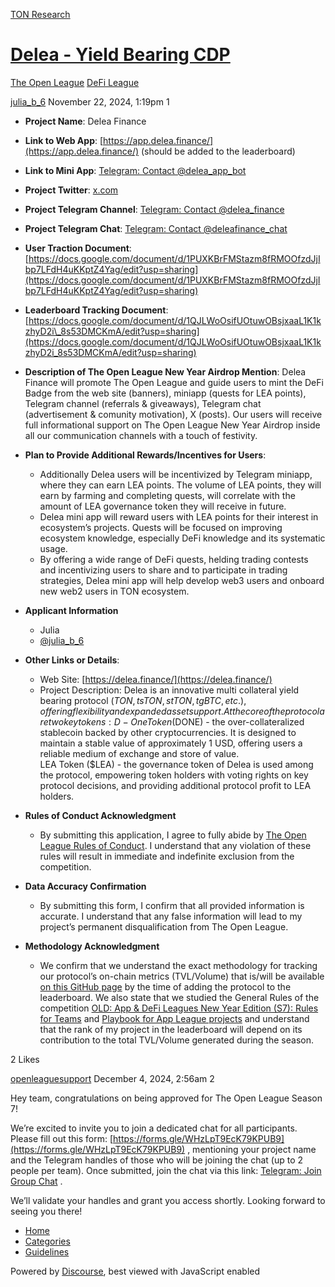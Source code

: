 [TON Research](/)

# [Delea - Yield Bearing CDP](/t/delea-yield-bearing-cdp/40023)

[The Open League](/c/the-open-league/defi-battle/63)  [DeFi League](/c/the-open-league/defi-battle/63) 

    

[julia\_b\_6](https://tonresear.ch/u/julia_b_6)  November 22, 2024, 1:19pm  1

*   **Project Name**: Delea Finance
    
*   **Link to Web App**: [https://app.delea.finance/](https://app.delea.finance/) (should be added to the leaderboard)
    
*   **Link to Mini App**: [Telegram: Contact @delea\_app\_bot](https://t.me/delea_app_bot)
    
*   **Project Twitter**: [x.com](https://x.com/DeleaFinance)
    
*   **Project Telegram Channel**: [Telegram: Contact @delea\_finance](https://t.me/delea_finance)
    
*   **Project Telegram Chat**: [Telegram: Contact @deleafinance\_chat](https://t.me/deleafinance_chat)
    
*   **User Traction Document**: [https://docs.google.com/document/d/1PUXKBrFMStazm8fRMOOfzdJjIbp7LFdH4uKKptZ4Yag/edit?usp=sharing](https://docs.google.com/document/d/1PUXKBrFMStazm8fRMOOfzdJjIbp7LFdH4uKKptZ4Yag/edit?usp=sharing)
    
*   **Leaderboard Tracking Document**: [https://docs.google.com/document/d/1QJLWoOsifUOtuwOBsjxaaL1K1kzhyD2i\_8s53DMCKmA/edit?usp=sharing](https://docs.google.com/document/d/1QJLWoOsifUOtuwOBsjxaaL1K1kzhyD2i_8s53DMCKmA/edit?usp=sharing)
    
*   **Description of The Open League New Year Airdrop Mention**: Delea Finance will promote The Open League and guide users to mint the DeFi Badge from the web site (banners), miniapp (quests for LEA points), Telegram channel (referrals & giveaways), Telegram chat (advertisement & comunity motivation), X (posts). Our users will receive full informational support on The Open League New Year Airdrop inside all our communication channels with a touch of festivity.
    
*   **Plan to Provide Additional Rewards/Incentives for Users**:
    
    *   Additionally Delea users will be incentivized by Telegram miniapp, where they can earn LEA points. The volume of LEA points, they will earn by farming and completing quests, will correlate with the amount of LEA governance token they will receive in future.
    *   Delea mini app will reward users with LEA points for their interest in ecosystem’s projects. Quests will be focused on improving ecosystem knowledge, especially DeFi knowledge and its systematic usage.
    *   By offering a wide range of DeFi quests, helding trading contests and incentivizing users to share and to participate in trading strategies, Delea mini app will help develop web3 users and onboard new web2 users in TON ecosystem.
*   **Applicant Information**
    
    *   Julia
    *   [@julia\_b\_6](/u/julia_b_6)
*   **Other Links or Details**:
    
    *   Web Site: [https://delea.finance/](https://delea.finance/)
    *   Project Description: Delea is an innovative multi collateral yield bearing protocol ($TON, tsTON, stTON, tgBTC, etc.), offering flexibility and expanded asset support. At the core of the protocol are two key tokens:  
        D-One Token ($DONE) - the over-collateralized stablecoin backed by other cryptocurrencies. It is designed to maintain a stable value of approximately 1 USD, offering users a reliable medium of exchange and store of value.  
        LEA Token ($LEA) - the governance token of Delea is used among the protocol, empowering token holders with voting rights on key protocol decisions, and providing additional protocol profit to LEA holders.
*   **Rules of Conduct Acknowledgment**
    
    *   By submitting this application, I agree to fully abide by [The Open League Rules of Conduct](https://www.notion.so/04f4a0fedf1a401687075f5efd83de68?pvs=21). I understand that any violation of these rules will result in immediate and indefinite exclusion from the competition.
*   **Data Accuracy Confirmation**
    
    *   By submitting this form, I confirm that all provided information is accurate. I understand that any false information will lead to my project’s permanent disqualification from The Open League.
*   **Methodology Acknowledgment**
    
    *   We confirm that we understand the exact methodology for tracking our protocol’s on-chain metrics (TVL/Volume) that is/will be available [on this GitHub page](https://github.com/ton-society/the-open-league/blob/main/seasons/S6_defi_scores.md#s6-defi-users-scores) by the time of adding the protocol to the leaderboard. We also state that we studied the General Rules of the competition [OLD: App & DeFi Leagues New Year Edition (S7): Rules for Teams](https://www.notion.so/OLD-App-DeFi-Leagues-New-Year-Edition-S7-Rules-for-Teams-1375274bd2cf8040b3b1c666dca57fee?pvs=21) and [Playbook for App League projects](https://www.notion.so/1375274bd2cf807ba442d1ba5ac2d7c9?pvs=21) and understand that the rank of my project in the leaderboard will depend on its contribution to the total TVL/Volume generated during the season.

  2 Likes

[openleaguesupport](https://tonresear.ch/u/openleaguesupport) December 4, 2024, 2:56am  2

Hey team, congratulations on being approved for The Open League Season 7!

We’re excited to invite you to join a dedicated chat for all participants. Please fill out this form: [https://forms.gle/WHzLpT9EcK79KPUB9](https://forms.gle/WHzLpT9EcK79KPUB9) , mentioning your project name and the Telegram handles of those who will be joining the chat (up to 2 people per team). Once submitted, join the chat via this link: [Telegram: Join Group Chat](https://t.me/+TbKriSZt35BiNmUy) .

We’ll validate your handles and grant you access shortly. Looking forward to seeing you there!

 

*   [Home](/)
*   [Categories](/categories)
*   [Guidelines](/guidelines)

Powered by [Discourse](https://www.discourse.org), best viewed with JavaScript enabled